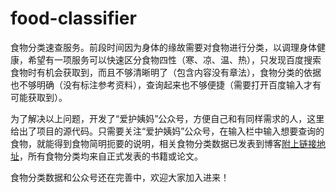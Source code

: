 # food-classifier

食物分类速查服务。前段时间因为身体的缘故需要对食物进行分类，以调理身体健康，希望有一项服务可以快速区分食物四性（寒、凉、温、热），只发现百度搜索食物时有机会获取到，而且不够清晰明了（包含内容没有章法），食物分类的依据也不够明确（没有标注参考资料），查询起来也不够便捷（需要打开百度输入才有可能获取到）。

为了解决以上问题，开发了“爱护姨妈”公众号，方便自己和有同样需求的人，这里给出了项目的源代码。只需要关注“爱护姨妈”公众号，在输入栏中输入想要查询的食物，就能得到食物简明扼要的说明，相关食物分类数据已发表到博客[附上链接地址](https://hihcys.github.io/2019/09/17/%E9%A3%9F%E7%89%A9%E5%AF%92%E5%87%89%E6%B8%A9%E7%83%AD%E5%B1%9E%E6%80%A7%E9%80%9F%E6%9F%A5/)，所有食物分类均来自正式发表的书籍或论文。

食物分类数据和公众号还在完善中，欢迎大家加入进来！
